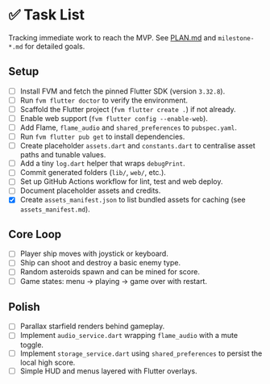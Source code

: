 # ✅ Task List

Tracking immediate work to reach the MVP. See [PLAN.md](PLAN.md) and
`milestone-*.md` for detailed goals.

## Setup

- [ ] Install FVM and fetch the pinned Flutter SDK (version `3.32.8`).
- [ ] Run `fvm flutter doctor` to verify the environment.
- [ ] Scaffold the Flutter project (`fvm flutter create .`) if not already.
- [ ] Enable web support (`fvm flutter config --enable-web`).
- [ ] Add Flame, `flame_audio` and `shared_preferences` to `pubspec.yaml`.
- [ ] Run `fvm flutter pub get` to install dependencies.
- [ ] Create placeholder `assets.dart` and `constants.dart` to centralise asset
      paths and tunable values.
- [ ] Add a tiny `log.dart` helper that wraps `debugPrint`.
- [ ] Commit generated folders (`lib/`, `web/`, etc.).
- [ ] Set up GitHub Actions workflow for lint, test and web deploy.
- [ ] Document placeholder assets and credits.
- [x] Create `assets_manifest.json` to list bundled assets for caching
  (see `assets_manifest.md`).

## Core Loop

- [ ] Player ship moves with joystick or keyboard.
- [ ] Ship can shoot and destroy a basic enemy type.
- [ ] Random asteroids spawn and can be mined for score.
- [ ] Game states: menu → playing → game over with restart.

## Polish

- [ ] Parallax starfield renders behind gameplay.
- [ ] Implement `audio_service.dart` wrapping `flame_audio` with a
      mute toggle.
- [ ] Implement `storage_service.dart` using `shared_preferences`
      to persist the local high score.
- [ ] Simple HUD and menus layered with Flutter overlays.
